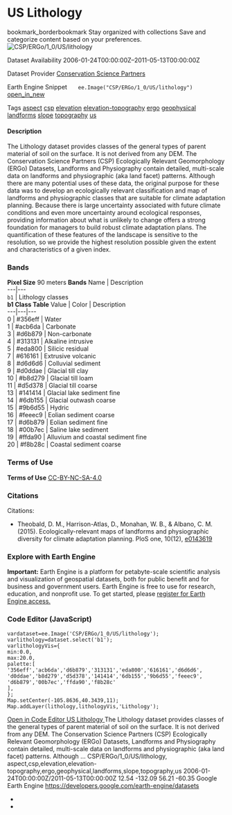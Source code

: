  
#  US Lithology 
bookmark_borderbookmark Stay organized with collections  Save and categorize content based on your preferences. 
![CSP/ERGo/1_0/US/lithology](https://developers.google.com/earth-engine/datasets/images/CSP/CSP_ERGo_1_0_US_lithology_sample.png) 

Dataset Availability
    2006-01-24T00:00:00Z–2011-05-13T00:00:00Z 

Dataset Provider
     [ Conservation Science Partners ](https://www.csp-inc.org/) 

Earth Engine Snippet
     `    ee.Image("CSP/ERGo/1_0/US/lithology")   ` [ open_in_new ](https://code.earthengine.google.com/?scriptPath=Examples:Datasets/CSP/CSP_ERGo_1_0_US_lithology) 

Tags
     [aspect](https://developers.google.com/earth-engine/datasets/tags/aspect) [csp](https://developers.google.com/earth-engine/datasets/tags/csp) [elevation](https://developers.google.com/earth-engine/datasets/tags/elevation) [elevation-topography](https://developers.google.com/earth-engine/datasets/tags/elevation-topography) [ergo](https://developers.google.com/earth-engine/datasets/tags/ergo) [geophysical](https://developers.google.com/earth-engine/datasets/tags/geophysical) [landforms](https://developers.google.com/earth-engine/datasets/tags/landforms) [slope](https://developers.google.com/earth-engine/datasets/tags/slope) [topography](https://developers.google.com/earth-engine/datasets/tags/topography) [us](https://developers.google.com/earth-engine/datasets/tags/us)
#### Description
The Lithology dataset provides classes of the general types of parent material of soil on the surface. It is not derived from any DEM.
The Conservation Science Partners (CSP) Ecologically Relevant Geomorphology (ERGo) Datasets, Landforms and Physiography contain detailed, multi-scale data on landforms and physiographic (aka land facet) patterns. Although there are many potential uses of these data, the original purpose for these data was to develop an ecologically relevant classification and map of landforms and physiographic classes that are suitable for climate adaptation planning. Because there is large uncertainty associated with future climate conditions and even more uncertainty around ecological responses, providing information about what is unlikely to change offers a strong foundation for managers to build robust climate adaptation plans. The quantification of these features of the landscape is sensitive to the resolution, so we provide the highest resolution possible given the extent and characteristics of a given index.
### Bands
**Pixel Size** 90 meters 
**Bands**
Name | Description  
---|---  
`b1` | Lithology classes  
**b1 Class Table**
Value | Color | Description  
---|---|---  
0 | #356eff | Water  
1 | #acb6da | Carbonate  
3 | #d6b879 | Non-carbonate  
4 | #313131 | Alkaline intrusive  
5 | #eda800 | Silicic residual  
7 | #616161 | Extrusive volcanic  
8 | #d6d6d6 | Colluvial sediment  
9 | #d0ddae | Glacial till clay  
10 | #b8d279 | Glacial till loam  
11 | #d5d378 | Glacial till coarse  
13 | #141414 | Glacial lake sediment fine  
14 | #6db155 | Glacial outwash coarse  
15 | #9b6d55 | Hydric  
16 | #feeec9 | Eolian sediment coarse  
17 | #d6b879 | Eolian sediment fine  
18 | #00b7ec | Saline lake sediment  
19 | #ffda90 | Alluvium and coastal sediment fine  
20 | #f8b28c | Coastal sediment coarse  
### Terms of Use
**Terms of Use**
[CC-BY-NC-SA-4.0](https://spdx.org/licenses/CC-BY-NC-SA-4.0.html)
### Citations
Citations:
  * Theobald, D. M., Harrison-Atlas, D., Monahan, W. B., & Albano, C. M. (2015). Ecologically-relevant maps of landforms and physiographic diversity for climate adaptation planning. PloS one, 10(12), [e0143619](https://journals.plos.org/plosone/article?id=10.1371/journal.pone.0143619)


### Explore with Earth Engine
**Important:** Earth Engine is a platform for petabyte-scale scientific analysis and visualization of geospatial datasets, both for public benefit and for business and government users. Earth Engine is free to use for research, education, and nonprofit use. To get started, please [register for Earth Engine access.](https://console.cloud.google.com/earth-engine)
### Code Editor (JavaScript)
```
vardataset=ee.Image('CSP/ERGo/1_0/US/lithology');
varlithology=dataset.select('b1');
varlithologyVis={
min:0.0,
max:20.0,
palette:[
'356eff','acb6da','d6b879','313131','eda800','616161','d6d6d6',
'd0ddae','b8d279','d5d378','141414','6db155','9b6d55','feeec9',
'd6b879','00b7ec','ffda90','f8b28c'
],
};
Map.setCenter(-105.8636,40.3439,11);
Map.addLayer(lithology,lithologyVis,'Lithology');
```
[ Open in Code Editor ](https://code.earthengine.google.com/?scriptPath=Examples:Datasets/CSP/CSP_ERGo_1_0_US_lithology)
[ US Lithology ](https://developers.google.com/earth-engine/datasets/catalog/CSP_ERGo_1_0_US_lithology)
The Lithology dataset provides classes of the general types of parent material of soil on the surface. It is not derived from any DEM. The Conservation Science Partners (CSP) Ecologically Relevant Geomorphology (ERGo) Datasets, Landforms and Physiography contain detailed, multi-scale data on landforms and physiographic (aka land facet) patterns. Although …
CSP/ERGo/1_0/US/lithology, aspect,csp,elevation,elevation-topography,ergo,geophysical,landforms,slope,topography,us 
2006-01-24T00:00:00Z/2011-05-13T00:00:00Z
12.54 -132.09 56.21 -60.35 
Google Earth Engine
https://developers.google.com/earth-engine/datasets
  * [ ](https://doi.org/https://www.csp-inc.org/)
  * [ ](https://doi.org/https://developers.google.com/earth-engine/datasets/catalog/CSP_ERGo_1_0_US_lithology)


